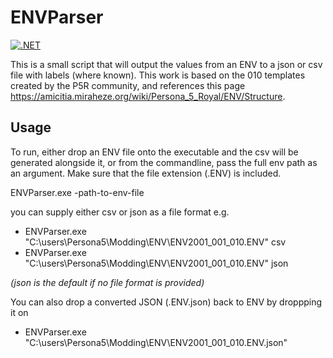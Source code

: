 # ENVParser
[![.NET](https://github.com/bladekey88/simple-P5R-ENV-Parser/actions/workflows/dotnet.yml/badge.svg)](https://github.com/bladekey88/simple-P5R-ENV-Parser/actions/workflows/dotnet.yml)

This is a small script that will output the values from an ENV to a json or csv file with labels (where known). This work is based on the 010 templates created by the P5R community, and references this page https://amicitia.miraheze.org/wiki/Persona_5_Royal/ENV/Structure. 

## Usage
To run, either drop an ENV file onto the executable and the csv will be generated alongside it, or from the commandline, pass the full env path as an argument. Make sure that the file extension (.ENV) is included.

ENVParser.exe -path-to-env-file <optionalfileformat>

you can supply either csv or json as a file format
e.g.
- ENVParser.exe "C:\users\Persona5\Modding\ENV\ENV2001_001_010.ENV" csv
- ENVParser.exe "C:\users\Persona5\Modding\ENV\ENV2001_001_010.ENV" json 

_(json is the default if no file format is provided)_


You can also drop a converted JSON (.ENV.json) back to ENV by droppping it on
- ENVParser.exe "C:\users\Persona5\Modding\ENV\ENV2001_001_010.ENV.json"  

